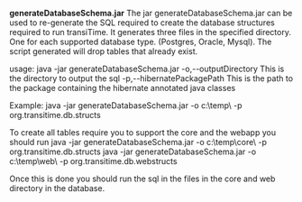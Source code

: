 <b>generateDatabaseSchema.jar</b>
The jar generateDatabaseSchema.jar can be used to re-generate the SQL required to create the database structures required to run transiTime. It generates three files in the specified directory. One for each supported database type. (Postgres, Oracle, Mysql). The script generated will drop tables that already exist.

usage: java -jar generateDatabaseSchema.jar
 -o,--outputDirectory <arg>        This is the directory to output the sql
 -p,--hibernatePackagePath <arg>   This is the path to the package
                                   containing the hibernate annotated java
                                   classes
                                   
Example:
	java -jar generateDatabaseSchema.jar -o c:\temp\ -p org.transitime.db.structs	
	
To create all tables require you to support the core and the webapp you should run
	java -jar generateDatabaseSchema.jar -o c:\temp\core\ -p org.transitime.db.structs
	java -jar generateDatabaseSchema.jar -o c:\temp\web\ -p org.transitime.db.webstructs

Once this is done you should run the sql in the files in the core and web directory in the database.
	
                                 
